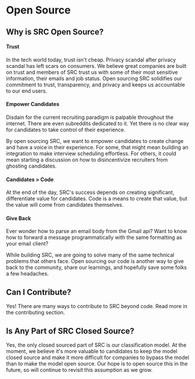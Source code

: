 # Open Source

## Why is SRC Open Source?

####  Trust 
In the tech world today, trust isn't cheap. Privacy scandal after privacy scandal has left scars on consumers. We believe great companies are built on trust and members of SRC trust us with some of their most sensitive information, their emails and job status. Open sourcing SRC solidifies our commitment to trust, transparency, and privacy and keeps us accountable to our end users.

#### Empower Candidates

Disdain for the current recruiting paradigm is palpable throughout the internet. There are even subreddits dedicated to it. Yet there is no clear way for candidates to take control of their experience.

By open sourcing SRC, we want to empower candidates to create change and have a voice in their experience. For some, that might mean building an integration to make interview scheduling effortless. For others, it could mean starting a discussion on how to disincentivize recruiters from ghosting candidates.

#### Candidates > Code

At the end of the day, SRC's success depends on creating significant, differentiate value for candidates. Code is a means to create that value, but the value will come from candidates themselves.

#### Give Back

Ever wonder how to parse an email body from the Gmail api? Want to know how to forward a message programmatically with the same formatting as your email client? 

While building SRC, we are going to solve many of the same technical problems that others face. Open sourcing our code is another way to give back to the community, share our learnings, and hopefully save some folks a few headaches.

## Can I Contribute?

Yes! There are many ways to contribute to SRC beyond code. Read more in the contributing section.

## Is Any Part of SRC Closed Source?

Yes, the only closed sourced part of SRC is our classification model. At the moment, we believe it's more valuable to candidates to keep the model closed source and make it more difficult for  companies to bypass the model than to make the model open source.  Our hope is to open source this in the future, so will continue to revisit this assumption as we grow.

